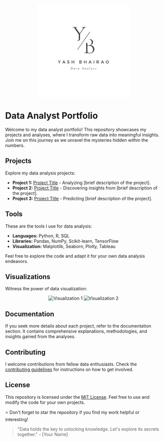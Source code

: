 <div align="center">
  <img src="Yash Bhairao.png" alt="Data Analyst Logo" width="300px">
</div>

# Data Analyst Portfolio

Welcome to my data analyst portfolio! This repository showcases my projects and analyses, where I transform raw data into meaningful insights. Join me on this journey as we unravel the mysteries hidden within the numbers.

## Projects

Explore my data analysis projects:

- **Project 1:** [Project Title](https://github.com/YB96/data-analysis) - Analyzing [brief description of the project].
- **Project 2:** [Project Title](link-to-project) - Discovering insights from [brief description of the project].
- **Project 3:** [Project Title](link-to-project) - Predicting [brief description of the project].

## Tools

These are the tools I use for data analysis:

- **Languages:** Python, R, SQL
- **Libraries:** Pandas, NumPy, Scikit-learn, TensorFlow
- **Visualization:** Matplotlib, Seaborn, Plotly, Tableau

Feel free to explore the code and adapt it for your own data analysis endeavors.

## Visualizations

Witness the power of data visualization:

<div align="center">
  <img src="visualization1.png" alt="Visualization 1" width="600px">
  <img src="visualization2.png" alt="Visualization 2" width="600px">
</div>

## Documentation

If you seek more details about each project, refer to the documentation section. It contains comprehensive explanations, methodologies, and insights gained from the analyses.

## Contributing

I welcome contributions from fellow data enthusiasts. Check the [contributing guidelines](CONTRIBUTING.md) for instructions on how to get involved.

## License

This repository is licensed under the [MIT License](LICENSE). Feel free to use and modify the code for your own projects.

⭐ Don't forget to star the repository if you find my work helpful or interesting!

> "Data holds the key to unlocking knowledge. Let's explore its secrets together." - [Your Name]
